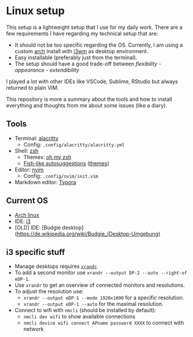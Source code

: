 # Linux setup

This setup is a lightweight setup that I use for my daily work. There are a few requirements I have regarding my technical setup that are:

- It should not be too specific regarding the OS. Currently, I am using a custom [arch](https://archlinux.org/) install with [i3wm](https://i3wm.org) as desktop environment.
- Easy installable (preferably just from the terminal).
- The setup should have a good trade-off between _flexibility - appearance - extendibility_

I played a lot with other IDEs like VSCode, Sublime, RStudio but always returned to plain VIM.

This repository is more a summary about the tools and how to install everything and thoughts from me about some issues (like a diary).

## Tools

- Terminal: [alacritty](https://github.com/alacritty/alacritty)
  - Config: `.config/alacritty/alacritty.yml`
- Shell: [zsh](https://www.zsh.org/)
  - Themes: [oh my zsh](https://github.com/ohmyzsh/ohmyzsh)
  - [Fish-like autosuggestions](https://github.com/zsh-users/zsh-autosuggestions) ([themes](https://github.com/ohmyzsh/ohmyzsh/wiki/Themes))
- Editor: [nvim](https://neovim.io/)
  - Config: `.config/nvim/init.vim`
- Markdown editor: [Typora](https://typora.io/)

## Current OS

- [Arch linux](https://archlinux.org/)
- IDE: [i3](https://i3wm.org/)
- [OLD] IDE: [Budgie desktop](https://de.wikipedia.org/wiki/Budgie_(Desktop-Umgebung)

## i3 specific stuff

- Manage desktops requires [`xrandr`](https://wiki.archlinux.org/title/xrandr).
- To add a second monitor use `xrandr --output DP-2 --auto --right-of eDP-1`.
- Use `xrandr` to get an overview of connected monitors and resolutions.
- To adjust the resolution use:
  - `xrandr --output eDP-1 --mode 1920x1090` for a specific resolution.
  - `xrandr --output eDP-1 --auto` for the maximal resolution.
- Connect to wifi with `nmcli` (should be installed by default):
  - `nmcli dev wifi` to show available connections
  - `nmcli device wifi connect APname password XXXX` to connect with network
